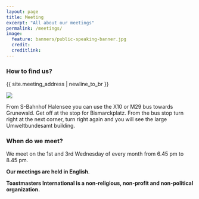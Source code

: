 ```yaml
---
layout: page
title: Meeting
excerpt: "All about our meetings"
permalink: /meetings/
image:
  feature: banners/public-speaking-banner.jpg
  credit:
  creditlink:
---
```


### How to find us?

{{ site.meeting_address | newline_to_br }}

<a href="//www.google.de/maps/place/Bismarckpl.+1,+14193+Berlin/@52.49213,13.28347,17z/data=!4m2!3m1!1s0x47a850c80353f101:0x2826476588aa74e3">
  <img src="//maps.googleapis.com/maps/api/staticmap?center=Bismarckpl.+1%2C+14193+Berlin&zoom=14&size=400x400&maptype=roadmap&markers=color:red|label:T|52.49213,13.28347" />
</a>

From S-Bahnhof Halensee you can use the X10 or M29 bus towards Grunewald. Get off at the stop for Bismarckplatz. From the bus stop turn right at the next corner, turn right again and you will see the large Umweltbundesamt building.

### When do we meet?

We meet on the 1st and 3rd Wednesday of every month from 6.45 pm to 8.45 pm.

**Our meetings are held in English**.

**Toastmasters International is a non-religious, non-profit and non-political organization.**
